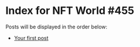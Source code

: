 # Index for NFT World #455
Posts will be displayed in the order below:

- [Your first post](./001-first.md)

